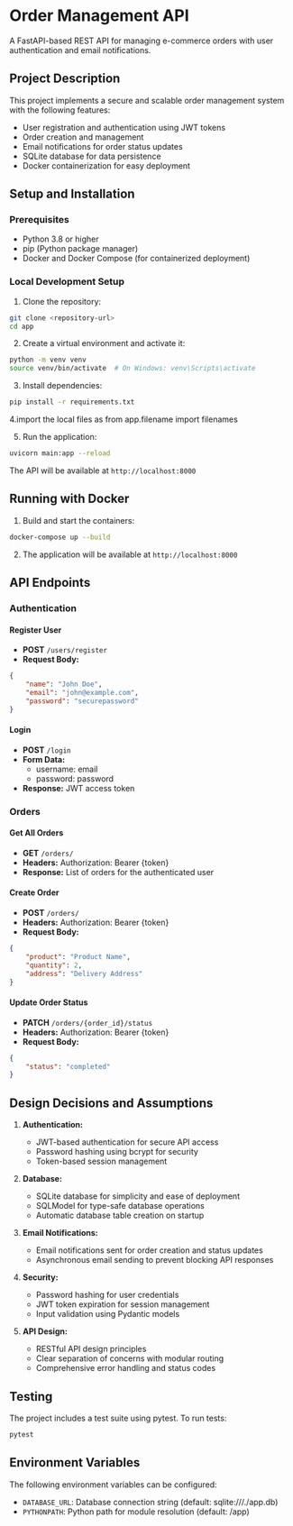 #  Order Management API

A FastAPI-based REST API for managing e-commerce orders with user authentication and email notifications.

## Project Description

This project implements a secure and scalable order management system with the following features:
- User registration and authentication using JWT tokens
- Order creation and management
- Email notifications for order status updates
- SQLite database for data persistence
- Docker containerization for easy deployment

## Setup and Installation

### Prerequisites
- Python 3.8 or higher
- pip (Python package manager)
- Docker and Docker Compose (for containerized deployment)

### Local Development Setup

1. Clone the repository:
```bash
git clone <repository-url>
cd app
```

2. Create a virtual environment and activate it:
```bash
python -m venv venv
source venv/bin/activate  # On Windows: venv\Scripts\activate
```

3. Install dependencies:
```bash
pip install -r requirements.txt
```
4.import  the local files as from app.filename import filenames

5. Run the application:
```bash
uvicorn main:app --reload
```

The API will be available at `http://localhost:8000`

## Running with Docker

1. Build and start the containers:
```bash
docker-compose up --build
```

2. The application will be available at `http://localhost:8000`

## API Endpoints

### Authentication

#### Register User
- **POST** `/users/register`
- **Request Body:**
```json
{
    "name": "John Doe",
    "email": "john@example.com",
    "password": "securepassword"
}
```

#### Login
- **POST** `/login`
- **Form Data:**
  - username: email
  - password: password
- **Response:** JWT access token

### Orders

#### Get All Orders
- **GET** `/orders/`
- **Headers:** Authorization: Bearer {token}
- **Response:** List of orders for the authenticated user

#### Create Order
- **POST** `/orders/`
- **Headers:** Authorization: Bearer {token}
- **Request Body:**
```json
{
    "product": "Product Name",
    "quantity": 2,
    "address": "Delivery Address"
}
```

#### Update Order Status
- **PATCH** `/orders/{order_id}/status`
- **Headers:** Authorization: Bearer {token}
- **Request Body:**
```json
{
    "status": "completed"
}
```

## Design Decisions and Assumptions

1. **Authentication:**
   - JWT-based authentication for secure API access
   - Password hashing using bcrypt for security
   - Token-based session management

2. **Database:**
   - SQLite database for simplicity and ease of deployment
   - SQLModel for type-safe database operations
   - Automatic database table creation on startup

3. **Email Notifications:**
   - Email notifications sent for order creation and status updates
   - Asynchronous email sending to prevent blocking API responses

4. **Security:**
   - Password hashing for user credentials
   - JWT token expiration for session management
   - Input validation using Pydantic models

5. **API Design:**
   - RESTful API design principles
   - Clear separation of concerns with modular routing
   - Comprehensive error handling and status codes

## Testing

The project includes a test suite using pytest. To run tests:

```bash
pytest
```

## Environment Variables

The following environment variables can be configured:
- `DATABASE_URL`: Database connection string (default: sqlite:///./app.db)
- `PYTHONPATH`: Python path for module resolution (default: /app) 
